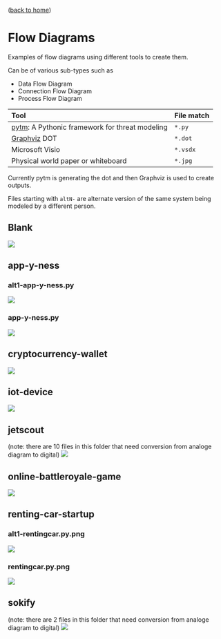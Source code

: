([back to home](../README.md))

# Flow Diagrams
Examples of flow diagrams using different tools to create them.

Can be of various sub-types such as 
* Data Flow Diagram
* Connection Flow Diagram
* Process Flow Diagram

Tool | File match |
:--- | :---
| [pytm](https://github.com/izar/pytm/): A Pythonic framework for threat modeling | `*.py` |
| [Graphviz](https://graphviz.gitlab.io/) DOT | `*.dot` |
| Microsoft Visio | `*.vsdx` |
| Physical world paper or whiteboard | `*.jpg` |

Currently pytm is generating the dot and then Graphviz is used to create outputs.

Files starting with `altN-` are alternate version of the same system being modeled by a different person.


## Blank

<img src="https://raw.githubusercontent.com/filetrust/threat-model-cookbook/master/Flow%20Diagram/BLANK/BLANK.py.png"/>


## app-y-ness

### alt1-app-y-ness.py

<img src="https://raw.githubusercontent.com/filetrust/threat-model-cookbook/master/Flow%20Diagram/app-y-ness/alt1-app-y-ness.py.png"/>

### app-y-ness.py

<img src="https://raw.githubusercontent.com/filetrust/threat-model-cookbook/master/Flow%20Diagram/app-y-ness/app-y-ness.py.png"/>

## cryptocurrency-wallet

<img src="https://raw.githubusercontent.com/filetrust/threat-model-cookbook/master/Flow%20Diagram/cryptocurrency-wallet/cryptowallet.vsdx.png"/>

## iot-device

<img src="https://raw.githubusercontent.com/filetrust/threat-model-cookbook/master/Flow%20Diagram/iot-device/iot-device.vsdx.png"/>

## jetscout

(note: there are 10 files in this folder that need conversion from analoge diagram to digital)
<img src="https://raw.githubusercontent.com/filetrust/threat-model-cookbook/master/Flow%20Diagram/jetscout/alt0-jetscout.jpg"/>

## online-battleroyale-game

<img src="https://raw.githubusercontent.com/filetrust/threat-model-cookbook/master/Flow%20Diagram/online-battleroyale-game/onlinegame.py.png"/>

## renting-car-startup

### alt1-rentingcar.py.png

<img src="https://raw.githubusercontent.com/filetrust/threat-model-cookbook/master/Flow%20Diagram/renting-car-startup/alt1-rentingcar.py.png"/>

### rentingcar.py.png

<img src="https://raw.githubusercontent.com/filetrust/threat-model-cookbook/master/Flow%20Diagram/renting-car-startup/rentingcar.py.png"/>


## sokify

(note: there are 2 files in this folder that need conversion from analoge diagram to digital)
<img src="https://raw.githubusercontent.com/filetrust/threat-model-cookbook/master/Flow%20Diagram/sokify/alt1-sokify.jpg"/>



